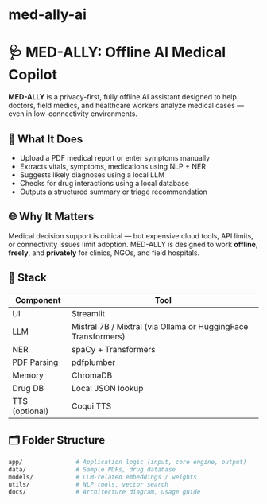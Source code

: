 # med-ally-ai

# 🩺 MED-ALLY: Offline AI Medical Copilot

**MED-ALLY** is a privacy-first, fully offline AI assistant designed to help doctors, field medics, and healthcare workers analyze medical cases — even in low-connectivity environments.

## 🚀 What It Does

- Upload a PDF medical report or enter symptoms manually
- Extracts vitals, symptoms, medications using NLP + NER
- Suggests likely diagnoses using a local LLM
- Checks for drug interactions using a local database
- Outputs a structured summary or triage recommendation

## 🌐 Why It Matters

Medical decision support is critical — but expensive cloud tools, API limits, or connectivity issues limit adoption. MED-ALLY is designed to work **offline**, **freely**, and **privately** for clinics, NGOs, and field hospitals.

## 🧠 Stack

| Component | Tool |
|----------|------|
| UI | Streamlit |
| LLM | Mistral 7B / Mixtral (via Ollama or HuggingFace Transformers) |
| NER | spaCy + Transformers |
| PDF Parsing | pdfplumber |
| Memory | ChromaDB |
| Drug DB | Local JSON lookup |
| TTS (optional) | Coqui TTS |

## 🗂 Folder Structure

```bash
app/               # Application logic (input, core engine, output)
data/              # Sample PDFs, drug database
models/            # LLM-related embeddings / weights
utils/             # NLP tools, vector search
docs/              # Architecture diagram, usage guide
